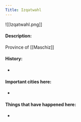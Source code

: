 ```yaml
---
Title: Izqatwahl
---
```

![[Izqatwahl.png]]

#### Description:
Province of [[Maschiz]]

#### History:
-

#### Important cities here:
-


#### Things that have happened here:
* 
